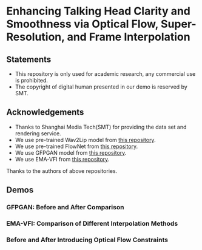 # Enhancing Talking Head Clarity and Smoothness via Optical Flow, Super-Resolution, and Frame Interpolation
## Statements
- This repository is only used for academic research, any commercial use is prohibited.
- The copyright of digital human presented in our demo is reserved by SMT.

## Acknowledgements
- Thanks to Shanghai Media Tech(SMT) for providing the data set and rendering service.
- We use pre-trained Wav2Lip model from [this repository](https://github.com/Rudrabha/Wav2Lip/tree/master/evaluation).
- We use pre-trained FlowNet from [this repository](https://github.com/NVIDIA/flownet2-pytorch).
- We use GFPGAN model from [this repository](https://github.com/TencentARC/GFPGAN).
- We use EMA-VFI from [this repository](https://github.com/MCG-NJU/EMA-VFI).

Thanks to the authors of above repositories.

## Demos
### GFPGAN: Before and After Comparison


### EMA-VFI: Comparison of Different Interpolation Methods


### Before and After Introducing Optical Flow Constraints
